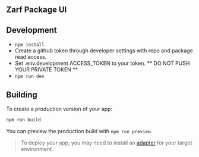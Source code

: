 ## Zarf Package UI

## Development

- `npm install`
- Create a github token through developer settings with repo and package read access.
- Set .env.development ACCESS_TOKEN to your token. ** DO NOT PUSH YOUR PRIVATE TOKEN **
- `npm run dev`

## Building

To create a production version of your app:

```bash
npm run build
```

You can preview the production build with `npm run preview`.

> To deploy your app, you may need to install an [adapter](https://kit.svelte.dev/docs/adapters) for your target environment.
